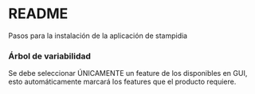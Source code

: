 # README #

Pasos para la instalación de la aplicación de stampidia

### Árbol de variabilidad ###

Se debe seleccionar ÚNICAMENTE un feature de los disponibles en GUI, esto automáticamente marcará los features que el producto requiere.

